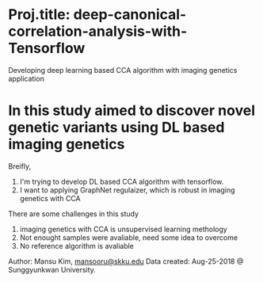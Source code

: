 # Proj.title: deep-canonical-correlation-analysis-with-Tensorflow
Developing deep learning based CCA algorithm with imaging genetics application
# In this study aimed to discover novel genetic variants using DL based imaging genetics 
Breifly, 
1) I'm trying to develop DL based CCA algorithm with tensorflow.
2) I want to applying GraphNet regulaizer, which is robust in imaging genetics with CCA

There are some challenges in this study
1) imaging genetics with CCA is unsupervised learning methology 
2) Not enought samples were avaliable, need some idea to overcome
3) No reference algorithm is avaliable

Author: Mansu Kim, mansooru@skku.edu
Data created: Aug-25-2018
@ Sunggyunkwan University.
